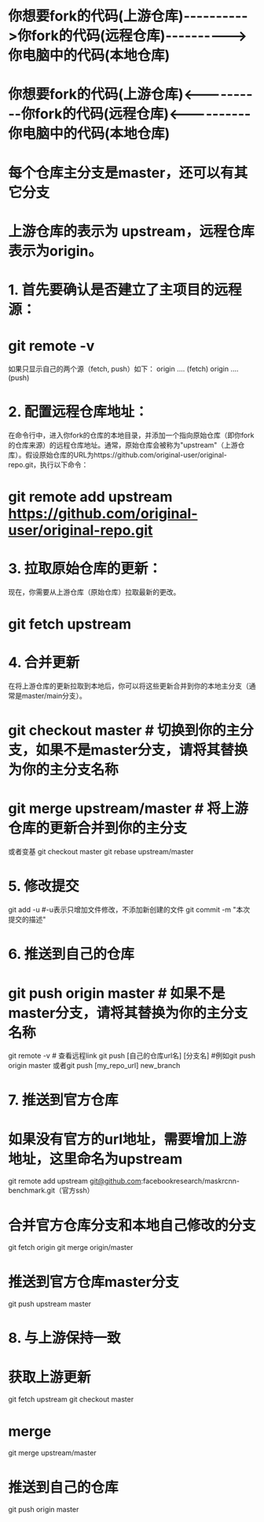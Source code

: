 # 你想要fork的代码(上游仓库)---------->你fork的代码(远程仓库)---------->你电脑中的代码(本地仓库)
# 你想要fork的代码(上游仓库)<----------你fork的代码(远程仓库)<----------你电脑中的代码(本地仓库)
# 每个仓库主分支是master，还可以有其它分支
# 上游仓库的表示为 upstream，远程仓库表示为origin。


# 1. 首先要确认是否建立了主项目的远程源：
# git remote -v
如果只显示自己的两个源（fetch, push）如下：
origin ....  (fetch)
origin ....  (push)

# 2. 配置远程仓库地址：
在命令行中，进入你fork的仓库的本地目录，并添加一个指向原始仓库（即你fork的仓库来源）的远程仓库地址。通常，原始仓库会被称为"upstream"（上游仓库）。假设原始仓库的URL为https://github.com/original-user/original-repo.git，执行以下命令：

# git remote add upstream https://github.com/original-user/original-repo.git



# 3. 拉取原始仓库的更新：
现在，你需要从上游仓库（原始仓库）拉取最新的更改。

# git fetch upstream


# 4. 合并更新
在将上游仓库的更新拉取到本地后，你可以将这些更新合并到你的本地主分支（通常是master/main分支）。
# git checkout master  # 切换到你的主分支，如果不是master分支，请将其替换为你的主分支名称
# git merge upstream/master  # 将上游仓库的更新合并到你的主分支
或者变基
git checkout master
git rebase upstream/master

# 5. 修改提交
git add -u #-u表示只增加文件修改，不添加新创建的文件
git commit -m "本次提交的描述"

# 6. 推送到自己的仓库
# git push origin master  # 如果不是master分支，请将其替换为你的主分支名称
git remote -v # 查看远程link
git push [自己的仓库url名] [分支名] #例如git push origin master 或者git push [my_repo_url] new_branch


# 7. 推送到官方仓库
 # 如果没有官方的url地址，需要增加上游地址，这里命名为upstream
git remote add upstream git@github.com:facebookresearch/maskrcnn-benchmark.git（官方ssh）
# 合并官方仓库分支和本地自己修改的分支
git fetch origin
git merge origin/master
# 推送到官方仓库master分支
git push upstream master 

# 8. 与上游保持一致
# 获取上游更新
git fetch upstream
git checkout master
# merge
git merge upstream/master

# 推送到自己的仓库
git push origin master






